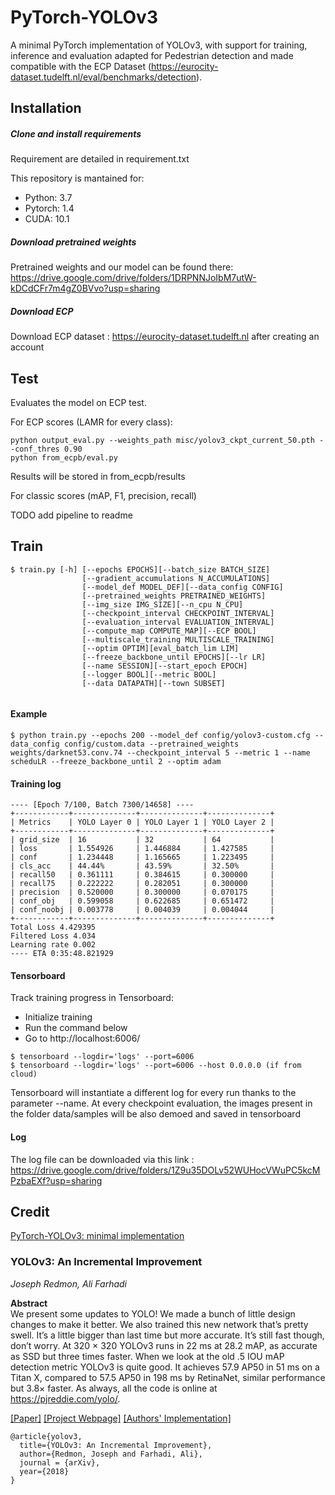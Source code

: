 # PyTorch-YOLOv3
A minimal PyTorch implementation of YOLOv3, with support for training, inference and evaluation adapted for Pedestrian detection and made compatible with the ECP Dataset (https://eurocity-dataset.tudelft.nl/eval/benchmarks/detection).

## Installation
##### Clone and install requirements

Requirement are detailed in requirement.txt

This repository is mantained for:
* Python: 3.7
* Pytorch: 1.4
* CUDA: 10.1

##### Download pretrained weights

Pretrained weights and our model can be found there: 
https://drive.google.com/drive/folders/1DRPNNJoIbM7utW-kDCdCFr7m4gZ0BVvo?usp=sharing

##### Download ECP 
    
Download ECP dataset : https://eurocity-dataset.tudelft.nl after creating an account    
## Test
Evaluates the model on ECP test.

For ECP scores (LAMR for every class): 

    python output_eval.py --weights_path misc/yolov3_ckpt_current_50.pth --conf_thres 0.90
    python from_ecpb/eval.py
    
Results will be stored in from_ecpb/results
    
For classic scores (mAP, F1, precision, recall)
     
TODO add pipeline to readme

## Train
```
$ train.py [-h] [--epochs EPOCHS][--batch_size BATCH_SIZE]
                [--gradient_accumulations N_ACCUMULATIONS]
                [--model_def MODEL_DEF][--data_config CONFIG]
                [--pretrained_weights PRETRAINED_WEIGHTS] 
                [--img_size IMG_SIZE][--n_cpu N_CPU]
                [--checkpoint_interval CHECKPOINT_INTERVAL]
                [--evaluation_interval EVALUATION_INTERVAL]
                [--compute_map COMPUTE_MAP][--ECP BOOL] 
                [--multiscale_training MULTISCALE_TRAINING]
                [--optim OPTIM][eval_batch_lim LIM] 
                [--freeze_backbone_until EPOCHS][--lr LR]
                [--name SESSION][--start_epoch EPOCH]
                [--logger BOOL][--metric BOOL]
                [--data DATAPATH][--town SUBSET] 
               
```

#### Example
```
$ python train.py --epochs 200 --model_def config/yolov3-custom.cfg --data_config config/custom.data --pretrained_weights weights/darknet53.conv.74 --checkpoint_interval 5 --metric 1 --name scheduLR --freeze_backbone_until 2 --optim adam
```

#### Training log
```
---- [Epoch 7/100, Batch 7300/14658] ----
+------------+--------------+--------------+--------------+
| Metrics    | YOLO Layer 0 | YOLO Layer 1 | YOLO Layer 2 |
+------------+--------------+--------------+--------------+
| grid_size  | 16           | 32           | 64           |
| loss       | 1.554926     | 1.446884     | 1.427585     |
| conf       | 1.234448     | 1.165665     | 1.223495     |
| cls_acc    | 44.44%       | 43.59%       | 32.50%       |
| recall50   | 0.361111     | 0.384615     | 0.300000     |
| recall75   | 0.222222     | 0.282051     | 0.300000     |
| precision  | 0.520000     | 0.300000     | 0.070175     |
| conf_obj   | 0.599058     | 0.622685     | 0.651472     |
| conf_noobj | 0.003778     | 0.004039     | 0.004044     |
+------------+--------------+--------------+--------------+
Total Loss 4.429395
Filtered Loss 4.034
Learning rate 0.002
---- ETA 0:35:48.821929
```

#### Tensorboard
Track training progress in Tensorboard:
* Initialize training
* Run the command below
* Go to http://localhost:6006/

```
$ tensorboard --logdir='logs' --port=6006
$ tensorboard --logdir='logs' --port=6006 --host 0.0.0.0 (if from cloud)
```

Tensorboard will instantiate a different log for every run thanks to the parameter --name.
At every checkpoint evaluation, the images present in  the folder data/samples will be also demoed and saved in tensorboard

#### Log

The log file can be downloaded via this link : 
https://drive.google.com/drive/folders/1Z9u35DOLv52WUHocVWuPC5kcMPzbaEXf?usp=sharing

## Credit

[PyTorch-YOLOv3: minimal implementation ](https://github.com/eriklindernoren/PyTorch-YOLOv3)


### YOLOv3: An Incremental Improvement
_Joseph Redmon, Ali Farhadi_ <br>

**Abstract** <br>
We present some updates to YOLO! We made a bunch
of little design changes to make it better. We also trained
this new network that’s pretty swell. It’s a little bigger than
last time but more accurate. It’s still fast though, don’t
worry. At 320 × 320 YOLOv3 runs in 22 ms at 28.2 mAP,
as accurate as SSD but three times faster. When we look
at the old .5 IOU mAP detection metric YOLOv3 is quite
good. It achieves 57.9 AP50 in 51 ms on a Titan X, compared
to 57.5 AP50 in 198 ms by RetinaNet, similar performance
but 3.8× faster. As always, all the code is online at
https://pjreddie.com/yolo/.

[[Paper]](https://pjreddie.com/media/files/papers/YOLOv3.pdf) [[Project Webpage]](https://pjreddie.com/darknet/yolo/) [[Authors' Implementation]](https://github.com/pjreddie/darknet)

```
@article{yolov3,
  title={YOLOv3: An Incremental Improvement},
  author={Redmon, Joseph and Farhadi, Ali},
  journal = {arXiv},
  year={2018}
}
```
